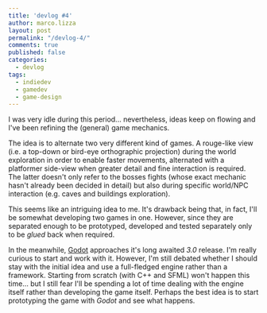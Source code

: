 ```yaml
---
title: 'devlog #4'
author: marco.lizza
layout: post
permalink: "/devlog-4/"
comments: true
published: false
categories: 
  - devlog
tags: 
  - indiedev
  - gamedev
  - game-design
---
```

I was very idle during this period... nevertheless, ideas keep on flowing and I've been refining the (general) game mechanics.

The idea is to alternate two very different kind of games. A rouge-like view (i.e. a top-down or bird-eye orthographic projection) during the world exploration in order to enable faster movements, alternated with a platformer side-view when greater detail and fine interaction is required. The latter doesn't only refer to the bosses fights (whose exact mechanic hasn't already been decided in detail) but also during specific world/NPC interaction (e.g. caves and buildings exploration).

This seems like an intriguing idea to me. It's drawback being that, in fact, I'll be somewhat developing two games in one. However, since they are separated enough to be prototyped, developed and tested separately only to be *glued* back when required.

In the meanwhile, [Godot](https://godotengine.org/) approaches it's long awaited *3.0* release. I'm really curious to start and work with it. However, I'm still debated whether I should stay with the initial idea and use a full-fledged engine rather than a framework. Starting from scratch (with C++ and SFML) won't happen this time... but I still fear I'll be spending a lot of time dealing with the engine itself rather than developing the game itself. Perhaps the best idea is to start prototyping the game with *Godot* and see what happens.